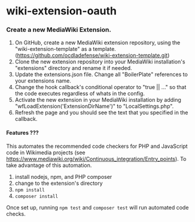 ﻿# wiki-extension-oauth

### Create a new MediaWiki Extension.
1. On GitHub, create a new MediaWiki extension repository, using the "wiki-extension-template" as a template. (https://github.com/ocdladefense/wiki-extension-template.git)
2. Clone the new extension repository into your MediaWiki installation's "extensions" directory and rename it if needed.
4. Update the extensions.json file.  Change all "BoilerPlate" references to your extensions name.
5. Change the hook callback's conditional operator to "true || ..." so that the code executes regardless of whats in the config.
6. Activate the new extension in your MediaWiki installation by adding "wfLoadExtension('ExtensionDirName')" to "LocalSettings.php".
7. Refresh the page and you should see the text that you specified in the callback.


#### Features ???
This automates the recommended code checkers for PHP and JavaScript code in Wikimedia projects
(see https://www.mediawiki.org/wiki/Continuous_integration/Entry_points).
To take advantage of this automation.

1. install nodejs, npm, and PHP composer
2. change to the extension's directory
3. `npm install`
4. `composer install`

Once set up, running `npm test` and `composer test` will run automated code checks.
